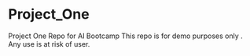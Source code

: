 # Project_One
Project One Repo for AI Bootcamp 
This repo is for demo purposes only . Any use is at risk of user. 
